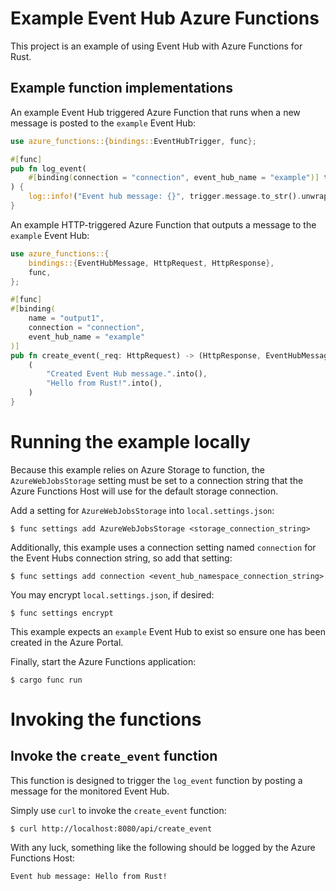 # Example Event Hub Azure Functions

This project is an example of using Event Hub with Azure Functions for Rust.

## Example function implementations

An example Event Hub triggered Azure Function that runs when a new message is posted
to the `example` Event Hub:

```rust
use azure_functions::{bindings::EventHubTrigger, func};

#[func]
pub fn log_event(
    #[binding(connection = "connection", event_hub_name = "example")] trigger: EventHubTrigger,
) {
    log::info!("Event hub message: {}", trigger.message.to_str().unwrap());
}
```

An example HTTP-triggered Azure Function that outputs a message to the `example` Event Hub:

```rust
use azure_functions::{
    bindings::{EventHubMessage, HttpRequest, HttpResponse},
    func,
};

#[func]
#[binding(
    name = "output1",
    connection = "connection",
    event_hub_name = "example"
)]
pub fn create_event(_req: HttpRequest) -> (HttpResponse, EventHubMessage) {
    (
        "Created Event Hub message.".into(),
        "Hello from Rust!".into(),
    )
}
```

# Running the example locally

Because this example relies on Azure Storage to function, the `AzureWebJobsStorage` setting must be set to a connection string that the Azure Functions Host will use for the default
storage connection.

Add a setting for `AzureWebJobsStorage` into `local.settings.json`:

```
$ func settings add AzureWebJobsStorage <storage_connection_string>
```

Additionally, this example uses a connection setting named `connection` for the Event Hubs connection string, so add that setting:

```
$ func settings add connection <event_hub_namespace_connection_string>
```

You may encrypt `local.settings.json`, if desired:

```
$ func settings encrypt
```

This example expects an `example` Event Hub to exist so ensure one has been created in the Azure Portal.

Finally, start the Azure Functions application:

```
$ cargo func run
```

# Invoking the functions

## Invoke the `create_event` function

This function is designed to trigger the `log_event` function by posting a message for the monitored Event Hub. 

Simply use `curl` to invoke the `create_event` function:

```
$ curl http://localhost:8080/api/create_event
```

With any luck, something like the following should be logged by the Azure Functions Host:

```
Event hub message: Hello from Rust!
```